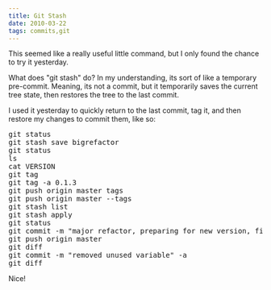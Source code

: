 ```yaml
---
title: Git Stash
date: 2010-03-22
tags: commits,git
---
```

This seemed like a really useful little command, but I only found the chance to try it yesterday.

What does "git stash" do? In my understanding, its sort of like a temporary pre-commit. Meaning, its not a commit, but it temporarily saves the current tree state, then restores the tree to the last commit.

I used it yesterday to quickly return to the last commit, tag it, and then restore my changes to commit them, like so:

<pre class="sh_sh">
git status
git stash save bigrefactor
git status
ls
cat VERSION
git tag
git tag -a 0.1.3
git push origin master tags
git push origin master --tags
git stash list
git stash apply
git status
git commit -m "major refactor, preparing for new version, fixed tests. still needs more testing" -a
git push origin master
git diff
git commit -m "removed unused variable" -a
git diff
</pre>

Nice!

